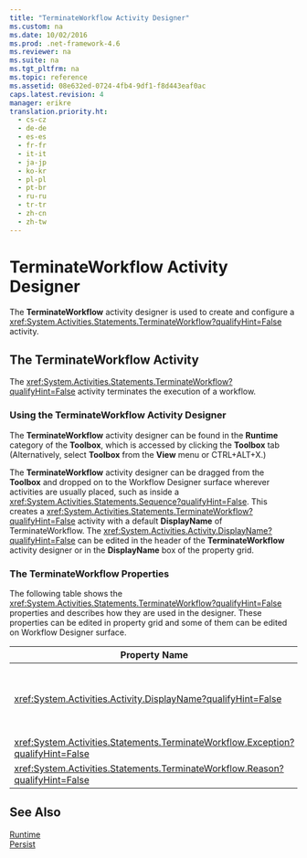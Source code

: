 ```yaml
---
title: "TerminateWorkflow Activity Designer"
ms.custom: na
ms.date: 10/02/2016
ms.prod: .net-framework-4.6
ms.reviewer: na
ms.suite: na
ms.tgt_pltfrm: na
ms.topic: reference
ms.assetid: 08e632ed-0724-4fb4-9df1-f8d443eaf0ac
caps.latest.revision: 4
manager: erikre
translation.priority.ht: 
  - cs-cz
  - de-de
  - es-es
  - fr-fr
  - it-it
  - ja-jp
  - ko-kr
  - pl-pl
  - pt-br
  - ru-ru
  - tr-tr
  - zh-cn
  - zh-tw
---
```

# TerminateWorkflow Activity Designer
The **TerminateWorkflow** activity designer is used to create and configure a <xref:System.Activities.Statements.TerminateWorkflow?qualifyHint=False> activity.  
  
## The TerminateWorkflow Activity  
 The <xref:System.Activities.Statements.TerminateWorkflow?qualifyHint=False> activity terminates the execution of a workflow.  
  
### Using the TerminateWorkflow Activity Designer  
 The **TerminateWorkflow** activity designer can be found in the **Runtime** category of the **Toolbox**, which is accessed by clicking the **Toolbox** tab (Alternatively, select **Toolbox** from the **View** menu or CTRL+ALT+X.)  
  
 The **TerminateWorkflow** activity designer can be dragged from the **Toolbox** and dropped on to the Workflow Designer surface wherever activities are usually placed, such as inside a <xref:System.Activities.Statements.Sequence?qualifyHint=False>. This creates a <xref:System.Activities.Statements.TerminateWorkflow?qualifyHint=False> activity with a default **DisplayName** of TerminateWorkflow. The <xref:System.Activities.Activity.DisplayName?qualifyHint=False> can be edited in the header of the **TerminateWorkflow** activity designer or in the **DisplayName** box of the property grid.  
  
### The TerminateWorkflow Properties  
 The following table shows the <xref:System.Activities.Statements.TerminateWorkflow?qualifyHint=False> properties and describes how they are used in the designer. These properties can be edited in property grid and some of them can be edited on Workflow Designer surface.  
  
|Property Name|Required|Usage|  
|-------------------|--------------|-----------|  
|<xref:System.Activities.Activity.DisplayName?qualifyHint=False>|False|The friendly name of the <xref:System.Activities.Statements.TerminateWorkflow?qualifyHint=False> activity. The default is TerminateWorkflow. Although the display name is not strictly required, it is a best practice to use a display name.|  
|<xref:System.Activities.Statements.TerminateWorkflow.Exception?qualifyHint=False>|False|The exception to throw when the workflow is terminated. Set this property in the property grid.|  
|<xref:System.Activities.Statements.TerminateWorkflow.Reason?qualifyHint=False>|False|The reason that explains why the workflow was terminated. Set this property in the property grid.|  
  
## See Also  
 [Runtime](../WF_Design/Runtime-Activity-Designers.md)   
 [Persist](../WF_Design/Persist-Activity-Designer.md)